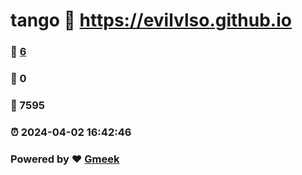 # tango :link: https://evilvlso.github.io 
### :page_facing_up: [6](https://evilvlso.github.io/tag.html) 
### :speech_balloon: 0 
### :hibiscus: 7595 
### :alarm_clock: 2024-04-02 16:42:46 
### Powered by :heart: [Gmeek](https://github.com/Meekdai/Gmeek)
